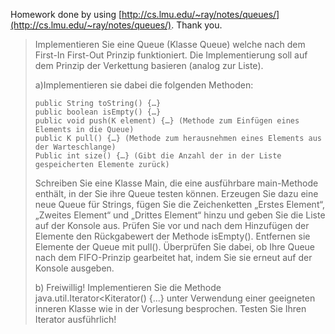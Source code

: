 Homework done by using [http://cs.lmu.edu/~ray/notes/queues/](http://cs.lmu.edu/~ray/notes/queues/). Thank you.

> Implementieren Sie eine Queue (Klasse Queue<K>) welche nach dem First-In First-Out Prinzip funktioniert. Die Implementierung soll auf dem Prinzip der Verkettung basieren (analog zur Liste). 
> 
> a)Implementieren sie dabei die folgenden Methoden:
> 
>     public String toString() {…}
>     public boolean isEmpty() {…}
>     public void push(K element) {…} (Methode zum Einfügen eines Elements in die Queue)
>     public K pull() {…} (Methode zum herausnehmen eines Elements aus der Warteschlange)
>     Public int size() {…} (Gibt die Anzahl der in der Liste gespeicherten Elemente zurück)
> 
> Schreiben Sie eine Klasse Main, die eine ausführbare main-Methode enthält, in der Sie ihre Queue testen können. 
> Erzeugen Sie dazu eine neue Queue für Strings, fügen Sie die Zeichenketten „Erstes Element“, „Zweites Element“ und „Drittes Element“ hinzu und geben Sie die Liste auf der Konsole aus.
> Prüfen Sie vor und nach dem Hinzufügen der Elemente den Rückgabewert der Methode isEmpty(). Entfernen sie Elemente der Queue mit pull(). Überprüfen Sie dabei, ob Ihre Queue nach dem FIFO-Prinzip gearbeitet hat, indem Sie sie erneut auf der Konsole ausgeben.
> 
> b) Freiwillig!
> Implementieren Sie die Methode java.util.Iterator<Kiterator() {...} unter Verwendung einer geeigneten inneren Klasse wie in der Vorlesung besprochen. Testen Sie Ihren Iterator ausführlich!